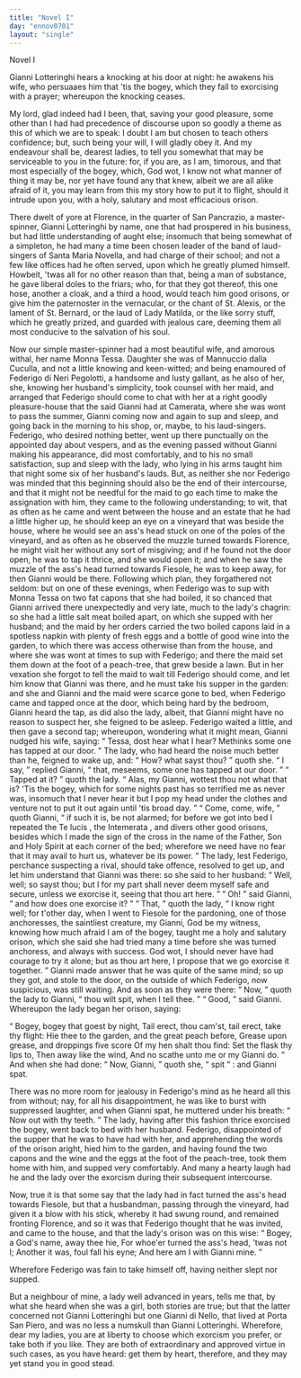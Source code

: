 ```yaml
---
title: "Novel I"
day: "ennov0701"
layout: "single"
---
```

<html>
 <head>
 </head>
 <body>
  <div id="nov0701" type="novella" who="emilia">
   <head>
    Novel I
   </head>
   <argument>
    <p>
     <milestone id="p07010001"/>
     <!--(i)-->
     Gianni Lotteringhi hears a knocking at his door at night: he
awakens his wife, who persuaaes him that 'tis the
bogey, which they fall to exorcising with a prayer; whereupon the knocking
ceases.
     <!--(/i)-->
    </p>
   </argument>
   <div3 type="commentary" who="emilia">
    <p>
     <milestone id="p07010002"/>
     <!--(sc)-->
     My
     <!--(/sc)-->
     lord, glad indeed had I been, that, saving your good
pleasure, some other than I had had precedence of discourse upon so goodly a theme as this
of which we are to speak: I doubt I am but chosen to teach others confidence; but, such
being your will, I will gladly obey it.
     <milestone id="p07010003"/>
     And my endeavour shall be, dearest
ladies, to tell you somewhat that may be serviceable to you in the future: for, if you
are, as I am, timorous, and that most especially of the bogey, which, God wot, I know not
what manner of thing it may be, nor yet have found any that knew, albeit we are all alike
afraid of it, you may learn from this my story how to put it to flight, should it intrude
upon you, with a holy, salutary and most efficacious orison.
    </p>
   </div3>
   <p>
    <milestone id="p07010004"/>
    There dwelt of yore at
Florence, in the quarter of San Pancrazio, a master-spinner, Gianni Lotteringhi by name,
one that had prospered in his business, but had little understanding of aught else;
insomuch that being somewhat of a simpleton, he had many a time been chosen leader of the
band of laud-singers of Santa Maria Novella, and had charge of their school; and not a few
like offices had he often served, upon which he greatly plumed himself. Howbeit, 'twas all
for no other reason than that, being a man of substance, he gave liberal doles to the
friars;
    <milestone id="p07010005"/>
    who, for that they got thereof, this one hose, another a cloak, and a
third a hood, would teach him good orisons, or give him the paternoster in the vernacular,
or the chant of St. Alexis, or the lament of St. Bernard, or the laud of Lady
    <pb n="115"/>
    Matilda, or the like sorry stuff, which he greatly prized, and guarded with
jealous care, deeming them all most conducive to the salvation of his soul.
   </p>
   <p>
    <milestone id="p07010006"/>
    Now our
simple master-spinner had a most beautiful wife, and amorous withal, her name Monna
Tessa. Daughter she was of Mannuccio dalla Cuculla, and not a little knowing and
keen-witted; and being enamoured of Federigo di Neri Pegolotti, a handsome and lusty
gallant, as he also of her, she, knowing her husband's simplicity, took counsel with her
maid, and arranged that Federigo should come to chat with her at a right goodly
pleasure-house that the said Gianni had at Camerata, where she was wont to pass the
summer,
    <milestone id="p07010007"/>
    Gianni coming now and again to sup and sleep, and going back in the
morning to his shop, or, maybe, to his laud-singers.
    <milestone id="p07010008"/>
    Federigo, who desired
nothing better, went up there punctually on the appointed day about vespers, and as the
evening passed without Gianni making his appearance, did most comfortably, and to his no
small satisfaction, sup and sleep with the lady, who lying in his arms taught him that
night some six of her husband's lauds.
    <milestone id="p07010009"/>
    But, as neither she nor Federigo was
minded that this beginning should also be the end of
their intercourse, and that it might not be needful for the maid to go each time to make
the assignation with him, they came to the following understanding;
    <milestone id="p07010010"/>
    to wit,
that as often as he came and went between the house and an estate that he had a little
higher up, he should keep an eye on a vineyard that was beside the house, where he would
see an ass's head stuck on one of the poles of the vineyard, and as often as he observed
the muzzle turned towards Florence, he might visit her without any sort of misgiving; and
if he found not the door open, he was to tap it thrice, and she would open it; and when he
saw the muzzle of the ass's head turned towards Fiesole, he was to keep away, for then
Gianni would be there.
    <milestone id="p07010011"/>
    Following which plan, they forgathered not seldom:
    <milestone id="p07010012"/>
    but on one of
these evenings, when Federigo was to sup with Monna Tessa on two fat capons that she had
boiled, it so chanced that Gianni arrived there unexpectedly and very late, much to the
lady's chagrin: so she had a little salt meat boiled apart, on which she supped with her
husband;
    <milestone id="p07010013"/>
    and the maid by her orders carried the two boiled capons laid in a
spotless napkin with plenty of fresh eggs and a bottle of good wine into the garden, to
which there was access
    <pb n="116"/>
    otherwise than from the house, and where she was wont
at times to sup with Federigo; and there the maid set them down at the foot of a
peach-tree, that grew beside a lawn.
    <milestone id="p07010014"/>
    But in her vexation she forgot to tell the
maid to wait till Federigo should come, and let him know that Gianni was there, and he
must take his supper in the
garden:
    <milestone id="p07010015"/>
    and she and Gianni and the maid were scarce gone to bed, when Federigo
came and tapped once at the door, which being hard by the bedroom, Gianni heard the tap,
as did also the lady, albeit, that Gianni might have no reason to suspect her, she feigned
to be asleep.
    <milestone id="p07010016"/>
    Federigo waited a little, and then gave a second tap; whereupon,
wondering what it might mean, Gianni nudged his wife, saying:
    <q direct="unspecified">
     Tessa, dost hear what I
hear? Methinks some one has tapped at our door.
    </q>
    <milestone id="p07010017"/>
    The lady, who had heard the
noise much better than he, feigned to wake up, and:
    <q direct="unspecified">
     How? what sayst thou?
    </q>
    quoth
she.
    <milestone id="p07010018"/>
    <q direct="unspecified">
     I say,
    </q>
    replied Gianni,
    <q direct="unspecified">
     that, meseems, some one has tapped at our
door.
    </q>
    <milestone id="p07010019"/>
    <q direct="unspecified">
     Tapped at it?
    </q>
    quoth the lady.
    <q direct="unspecified">
     Alas, my Gianni, wottest thou
not what that is? 'Tis the
bogey, which for some nights past has so terrified me as never was,
insomuch that I never hear it but I pop my head under the clothes and venture not to put
it out again until 'tis broad day.
    </q>
    <milestone id="p07010020"/>
    <q direct="unspecified">
     Come, come, wife,
    </q>
    quoth Gianni,
    <q direct="unspecified">
     if such it is, be not alarmed; for before we got into bed I repeated the
     <!--(i)-->
     Te
lucis
     <!--(/i)-->
     , the
     <!--(i)-->
     Intemerata
     <!--(/i)-->
     , and divers other good orisons, besides which I made the
sign of the cross in the name of the Father, Son and Holy Spirit at each corner of the
bed; wherefore we need have no fear that it may avail to hurt us, whatever be its
power.
    </q>
    <milestone id="p07010021"/>
    The lady, lest Federigo, perchance suspecting a rival, should take
offence, resolved to get up, and let him understand that Gianni was there: so she said to
her husband:
    <q direct="unspecified">
     Well, well; so sayst thou; but I for my part shall never deem myself safe
and secure, unless we exorcise it, seeing that thou art here.
    </q>
    <milestone id="p07010022"/>
    <q direct="unspecified">
     Oh!
    </q>
    said Gianni,
    <q direct="unspecified">
     and how does one exorcise it?
    </q>
    <milestone id="p07010023"/>
    <q direct="unspecified">
     That,
    </q>
    quoth the lady,
    <q direct="unspecified">
     I know right well; for t'other day, when I went to Fiesole for the pardoning, one of
those anchoresses, the saintliest creature, my Gianni, God be my witness, knowing how much
afraid I am of the bogey, taught me a holy and salutary orison, which she said she had
tried many a time before she was turned anchoress, and always with success.
     <milestone id="p07010024"/>
     God
wot, I should never have had courage to try it alone; but as thou art here, I propose that
     <pb n="117"/>
     we go exorcise it together.
    </q>
    <milestone id="p07010025"/>
    Gianni made answer that he was
quite of the same mind; so up they got, and stole to the door, on the outside of which
Federigo, now suspicious, was still waiting. And as soon as they were there:
    <q direct="unspecified">
     Now,
    </q>
    quoth the lady to Gianni,
    <q direct="unspecified">
     thou wilt spit, when I tell thee.
    </q>
    <milestone id="p07010026"/>
    <q direct="unspecified">
     Good,
    </q>
    said Gianni.
    <milestone id="p07010027"/>
    Whereupon the lady began her orison, saying:
   </p>
   <p>
    <q direct="unspecified" type="prayer" who="monnatessa">
     <!--gr 07/14: edited the formatting to make it look like the Italian-->
     Bogey,
	bogey that goest by night, Tail erect, thou cam'st, tail erect, take thy flight:
	Hie thee to the garden, and the great peach before, Grease upon grease, and
	droppings five score Of my hen shalt thou find: Set the flask thy lips to,
	Then away like the wind, And no scathe unto me or my Gianni do.
    </q>
    And when she
	had done:
    <q direct="unspecified">
     Now, Gianni,
    </q>
    quoth she,
    <q direct="unspecified">
     spit
    </q>
    : and Gianni spat.
   </p>
   <p>
    <milestone id="p07010028"/>
    There was no more room for jealousy in Federigo's mind as he heard all this
	from without; nay, for all his disappointment, he was like to burst with
	suppressed laughter, and when Gianni spat, he muttered under his breath:
    <q direct="unspecified">
     Now
	out with thy teeth.
    </q>
    <milestone id="p07010029"/>
    The lady, having after this fashion thrice
	exorcised the bogey, went back to bed with her husband.
    <milestone id="p07010030"/>
    Federigo,
	disappointed of the supper that he was to have had with her, and apprehending the
	words of the orison aright, hied him to the garden, and having found the two
	capons and the wine and the eggs at the foot of the peach-tree, took them home
	with him, and supped very comfortably. And many a hearty laugh had he and the lady
	over the exorcism during their subsequent intercourse.
   </p>
   <p>
    <milestone id="p07010031"/>
    Now, true it is that
	some say that the lady had in fact turned the ass's head towards Fiesole, but that
	a husbandman, passing through the vineyard, had given it a blow with his stick,
	whereby it had swung round, and remained fronting Florence, and so it was that
	Federigo thought that he was invited, and came to the house,
    <milestone id="p07010032"/>
    and that
	the lady's orison was on this wise:
    <q direct="unspecified" type="prayer" who="monnatessa">
     Bogey, a God's name, away thee hie, For whoe'er turned the ass's head, 'twas not I;
	  Another it was, foul fall his eyne; And here am I with Gianni mine.
    </q>
   </p>
   <pb n="118"/>
   <p>
    Wherefore Federigo was fain to take himself off, having neither slept nor
supped.
   </p>
   <p>
    <milestone id="p07010033"/>
    But a neighbour of mine, a lady well advanced in years, tells me that, by
what she heard when she was a girl, both stories are true; but that the latter concerned
not Gianni Lotteringhi but one Gianni di Nello, that lived at Porta San Piero, and was no
less a numskull than Gianni Lotteringhi.
    <milestone id="p07010034"/>
    Wherefore, dear my ladies, you are at
liberty to choose which exorcism you prefer, or take both if you like.  They are both of
extraordinary and approved virtue in such cases, as you have heard: get them by heart,
therefore, and they may yet stand you in good stead.
   </p>
  </div>
 </body>
</html>